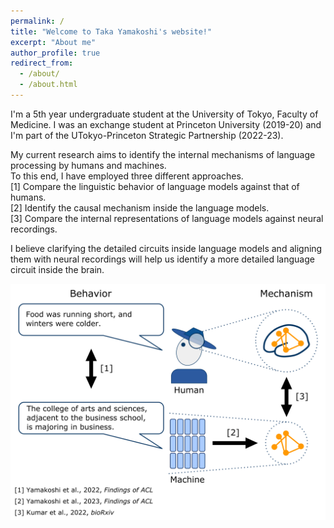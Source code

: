 ```yaml
---
permalink: /
title: "Welcome to Taka Yamakoshi's website!"
excerpt: "About me"
author_profile: true
redirect_from:
  - /about/
  - /about.html
---
```


<p>I'm a 5th year undergraduate student at the University of Tokyo, Faculty of Medicine.
I was an exchange student at Princeton University (2019-20) and I'm part of the UTokyo-Princeton Strategic Partnership (2022-23). </p>

<p>My current research aims to identify the internal mechanisms of language processing by humans and machines. <br>
To this end, I have employed three different approaches. <br>
[1] Compare the linguistic behavior of language models against that of humans. <br>
[2] Identify the causal mechanism inside the language models. <br>
[3] Compare the internal representations of language models against neural recordings. </p>

<p>I believe clarifying the detailed circuits inside language models and
aligning them with neural recordings will help us identify a more detailed language circuit inside the brain.</p>
<img src="../images/schematic.png">
